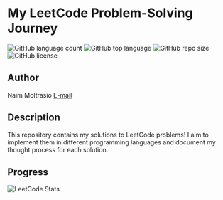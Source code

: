 # My LeetCode Problem-Solving Journey

![GitHub language count](https://img.shields.io/github/languages/count/naimmoltrasio/My-LeetCode-Problem-Solving-Journey.svg)
![GitHub top language](https://img.shields.io/github/languages/top/naimmoltrasio/My-LeetCode-Problem-Solving-Journey.svg)
![GitHub repo size](https://img.shields.io/github/repo-size/naimmoltrasio/My-LeetCode-Problem-Solving-Journey.svg)
![GitHub license](https://img.shields.io/github/license/naimmoltrasio/My-LeetCode-Problem-Solving-Journey.svg)

## Author

Naim Moltrasio [E-mail](mailto:naim.moltrasio@gmail.com "E-mail")

## Description
This repository contains my solutions to LeetCode problems! 
I aim to implement them in different programming languages and document my thought process for each solution.

## Progress
![LeetCode Stats](https://leetcard.jacoblin.cool/naimmoltrasio?theme=dark&font=Karma&ext=heatmap)




